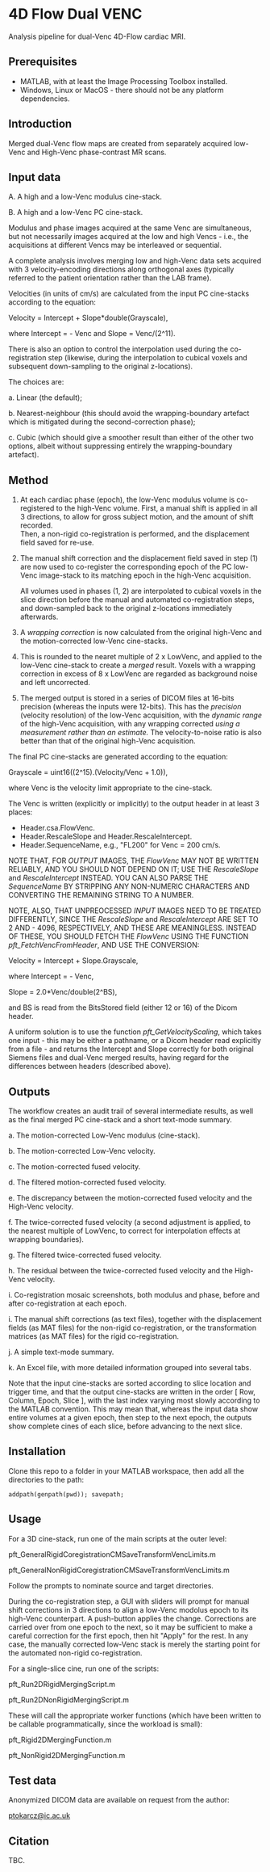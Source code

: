 # 4D Flow Dual VENC

Analysis pipeline for dual-Venc 4D-Flow cardiac MRI.

## Prerequisites

- MATLAB, with at least the Image Processing Toolbox installed.
- Windows, Linux or MacOS - there should not be any platform dependencies.  

## Introduction

Merged dual-Venc flow maps are created from separately acquired low-Venc and High-Venc phase-contrast MR scans.

## Input data

A. A high and a low-Venc modulus cine-stack.

B. A high and a low-Venc PC cine-stack.

Modulus and phase images acquired at the same Venc are simultaneous, but not necessarily images acquired at the low and high Vencs -
i.e., the acquisitions at different Vencs may be interleaved or sequential.

A complete analysis involves merging low and high-Venc data sets acquired with 3 velocity-encoding directions along orthogonal axes
(typically referred to the patient orientation rather than the LAB frame).

Velocities (in units of cm/s) are calculated from the input PC cine-stacks according to the equation:

Velocity = Intercept + Slope*double(Grayscale), 

where Intercept = - Venc and Slope = Venc/(2^11).

There is also an option to control the interpolation used during the co-registration step 
(likewise, during the interpolation to cubical voxels and subsequent down-sampling to the original z-locations).

The choices are:

a. Linear (the default);

b. Nearest-neighbour (this should avoid the wrapping-boundary artefact which is mitigated during the second-correction phase);

c. Cubic (which should give a smoother result than either of the other two options, albeit without suppressing entirely the wrapping-boundary artefact).

## Method

1. At each cardiac phase (epoch), the low-Venc modulus volume is co-registered to the high-Venc volume.
   First, a manual shift is applied in all 3 directions, to allow for gross subject motion, and the amount of shift recorded.   
   Then, a non-rigid co-registration is performed, and the displacement field saved for re-use.
   
2. The manual shift correction and the displacement field saved in step (1) are now used to co-register the corresponding epoch of the PC 
   low-Venc image-stack to its matching epoch in the high-Venc acquisition. 
   
   All volumes used in phases (1, 2) are interpolated to cubical voxels in the slice direction before the manual and automated 
   co-registration steps, and down-sampled back to the original z-locations immediately afterwards.
   
3. A *wrapping correction* is now calculated from the original high-Venc and the motion-corrected low-Venc cine-stacks.

4. This is rounded to the nearet multiple of 2 x LowVenc, and applied to the low-Venc cine-stack to create a *merged* result.
   Voxels with a wrapping correction in excess of 8 x LowVenc are regarded as background noise and left uncorrected.
   
5. The merged output is stored in a series of DICOM files at 16-bits precision (whereas the inputs were 12-bits).
   This has the *precision* (velocity resolution) of the low-Venc acquisition, with the *dynamic range* of the high-Venc acquisition,
   with any wrapping corrected *using a measurement rather than an estimate.* The velocity-to-noise ratio is also better than that of the 
   original high-Venc acquisition.

The final PC cine-stacks are generated according to the equation:

Grayscale = uint16((2^15).(Velocity/Venc + 1.0)), 

where Venc is the velocity limit appropriate to the cine-stack.

The Venc is written (explicitly or implicitly) to the output  header in at least 3 places:

- Header.csa.FlowVenc.
- Header.RescaleSlope and Header.RescaleIntercept.
- Header.SequenceName, e.g., "FL200" for Venc = 200 cm/s.

NOTE THAT, FOR _OUTPUT_ IMAGES, THE _FlowVenc_ MAY NOT BE WRITTEN RELIABLY, AND YOU SHOULD NOT DEPEND ON IT;
USE THE _RescaleSlope_ and _RescaleIntercept_ INSTEAD.
YOU CAN ALSO PARSE THE _SequenceName_ BY STRIPPING ANY NON-NUMERIC CHARACTERS AND CONVERTING THE REMAINING STRING TO A NUMBER.

NOTE, ALSO, THAT UNPREOCESSED _INPUT_ IMAGES NEED TO BE TREATED DIFFERENTLY,
SINCE THE _RescaleSlope_ and _RescaleIntercept_ ARE SET TO 2 AND - 4096, RESPECTIVELY, AND THESE ARE MEANINGLESS.
INSTEAD OF THESE, YOU SHOULD FETCH THE _FlowVenc_ USING THE FUNCTION _pft_FetchVencFromHeader_, AND USE THE CONVERSION:

Velocity = Intercept + Slope.Grayscale, 

where Intercept = - Venc,

Slope = 2.0*Venc/double(2^BS),

and BS is read from the BitsStored field (either 12 or 16) of the Dicom header.

A uniform solution is to use the function _pft_GetVelocityScaling_, which takes one input - this may be either a pathname,
or a Dicom header read explicitly from a file - and returns the Intercept and Slope correctly for both original Siemens files
and dual-Venc merged results, having regard for the differences between headers (described above).

## Outputs
   
The workflow creates an audit trail of several intermediate results, as well as the final merged PC cine-stack and a short text-mode summary.

a. The motion-corrected Low-Venc modulus (cine-stack).

b. The motion-corrected Low-Venc velocity.

c. The motion-corrected fused velocity.

d. The filtered motion-corrected fused velocity.

e. The discrepancy between the motion-corrected fused velocity and the High-Venc velocity.

f. The twice-corrected fused velocity (a second adjustment is applied, to the nearest multiple of LowVenc, to correct for interpolation effects at wrapping boundaries).

g. The filtered twice-corrected fused velocity.

h. The residual between the twice-corrected fused velocity and the High-Venc velocity.

i. Co-registration mosaic screenshots, both modulus and phase, before and after co-registration at each epoch.

i. The manual shift corrections (as text files), together with the displacement fields (as MAT files) for the non-rigid co-registration, 
   or the transformation matrices (as MAT files) for the rigid co-registration. 

j. A simple text-mode summary.

k. An Excel file, with more detailed information grouped into several tabs.

Note that the input cine-stacks are sorted according to slice location and trigger time, and that the output cine-stacks are written
in the order [ Row, Column, Epoch, Slice ], with the last index varying most slowly according to the MATLAB convention.
This may mean that, whereas the input data show entire volumes at a given epoch, then step to the next epoch, the outputs show complete cines
of each slice, before advancing to the next slice.

## Installation

Clone this repo to a folder in your MATLAB workspace, then add all the directories to the path:

```addpath(genpath(pwd)); savepath;```

## Usage

For a 3D cine-stack, run one of the main scripts at the outer level:

pft_GeneralRigidCoregistrationCMSaveTransformVencLimits.m

pft_GeneralNonRigidCoregistrationCMSaveTransformVencLimits.m

Follow the prompts to nominate source and target directories.

During the co-registration step, a GUI with sliders will prompt for manual shift corrections in 3 directions to align a low-Venc modolus epoch
to its high-Venc counterpart. A push-button applies the change. Corrections are carried over from one epoch to the next, so it may be sufficient
to make a careful correction for the first epoch, then hit "Apply" for the rest. In any case, the manually corrected low-Venc stack is merely the
starting point for the automated non-rigid co-registration.

For a single-slice cine, run one of the scripts:

pft_Run2DRigidMergingScript.m

pft_Run2DNonRigidMergingScript.m

These will call the appropriate worker functions (which have been written to be callable programmatically, since the workload is small):

pft_Rigid2DMergingFunction.m

pft_NonRigid2DMergingFunction.m

## Test data

Anonymized DICOM data are available on request from the author:

ptokarcz@ic.ac.uk

## Citation

TBC.
